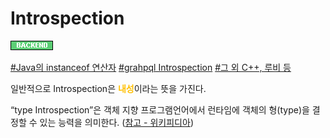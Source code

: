 # Introspection

![Backend](../../2TAT1C/Label_Backend.png)

<a href="https://www.google.com/search?sxsrf=ALeKk02YjeoMl0BcFcm0O-LGAHbrvpdGMA%3A1604564626128&ei=krajX5ilB5OHoASO0ZywCA&q=Java%EC%9D%98+instanceof+Introspection&oq=Java%EC%9D%98+instanceof+Introspection&gs_lcp=CgZwc3ktYWIQAzIFCAAQzQI6BAgAEEdQgh9Ygh9ggSFoAHADeACAAZcBiAGXAZIBAzAuMZgBAKABAqABAaoBB2d3cy13aXrIAQjAAQE&sclient=psy-ab&ved=0ahUKEwiYtryE_ersAhWTA4gKHY4oB4YQ4dUDCA0&uact=5">#Java의 instanceof 연산자</a>
<a href="https://graphql.org/learn/introspection/">#grahpql Introspection</a>
<a href="https://en.wikipedia.org/wiki/Type_xintrospection">#그 외 C++, 루비 등</a>

일반적으로 Introspection은 <span style="color:#FFBF00; font-weight:bold;">내성</span>이라는 뜻을 가진다.

“type Introspection”은 객체 지향 프로그램언어에서 런타임에 객체의 형(type)을 결정할 수 있는 능력을 의미한다.
([참고 - 위키피디아](https://en.wikipedia.org/wiki/Type_introspection))

